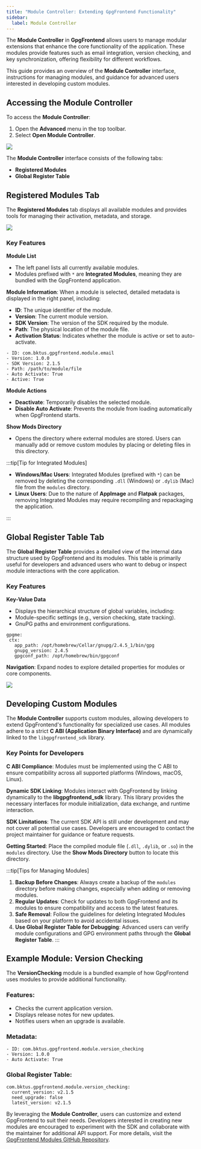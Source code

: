 ```yaml
---
title: "Module Controller: Extending GpgFrontend Functionality"
sidebar:
  label: Module Controller
---
```


The **Module Controller** in **GpgFrontend** allows users to manage modular
extensions that enhance the core functionality of the application. These modules
provide features such as email integration, version checking, and key
synchronization, offering flexibility for different workflows.

This guide provides an overview of the **Module Controller** interface,
instructions for managing modules, and guidance for advanced users interested in
developing custom modules.

## Accessing the Module Controller

To access the **Module Controller**:

1. Open the **Advanced** menu in the top toolbar.
2. Select **Open Module Controller**.

![](https://image.cdn.bktus.com/i/2024/11/29/fa515b3c-d9b1-70f5-c355-832b6bf07a38.webp)

The **Module Controller** interface consists of the following tabs:

- **Registered Modules**
- **Global Register Table**

## Registered Modules Tab

The **Registered Modules** tab displays all available modules and provides tools
for managing their activation, metadata, and storage.

![](https://image.cdn.bktus.com/i/2024/11/29/b35d35f9-4ae2-0d3b-917d-a6fb815711f9.webp)

### Key Features

**Module List**
- The left panel lists all currently available modules.
- Modules prefixed with `*` are **Integrated Modules**, meaning they are bundled
  with the GpgFrontend application.

**Module Information**: When a module is selected, detailed metadata is
displayed in the right  panel, including:
- **ID**: The unique identifier of the module.
- **Version**: The current module version.
- **SDK Version**: The version of the SDK required by the module.
- **Path**: The physical location of the module file.
- **Activation Status**: Indicates whether the module is active or set to
  auto-activate.

```text title="Example"
- ID: com.bktus.gpgfrontend.module.email
- Version: 1.0.0
- SDK Version: 2.1.5
- Path: /path/to/module/file
- Auto Activate: True
- Active: True
```

**Module Actions**

- **Deactivate**: Temporarily disables the selected module.
- **Disable Auto Activate**: Prevents the module from loading automatically when
  GpgFrontend starts.

**Show Mods Directory**

- Opens the directory where external modules are stored. Users can manually add
  or remove custom modules by placing or deleting files in this directory.

:::tip[Tip for Integrated Modules]

- **Windows/Mac Users**: Integrated Modules (prefixed with `*`) can be removed
  by deleting the corresponding `.dll` (Windows) or `.dylib` (Mac) file from the
  `modules` directory.
- **Linux Users**: Due to the nature of **AppImage** and **Flatpak** packages,
removing Integrated Modules may require recompiling and repackaging the
application.

:::

## Global Register Table Tab

The **Global Register Table** provides a detailed view of the internal data
structure used by GpgFrontend and its modules. This table is primarily useful
for developers and advanced users who want to debug or inspect module
interactions with the core application.

### Key Features

**Key-Value Data**
- Displays the hierarchical structure of global variables, including:
- Module-specific settings (e.g., version checking, state tracking).
- GnuPG paths and environment configurations.

```text title="Example"
gpgme:
 ctx:
   app_path: /opt/homebrew/Cellar/gnupg/2.4.5_1/bin/gpg
   gnupg_version: 2.4.5
   gpgconf_path: /opt/homebrew/bin/gpgconf
```

**Navigation**: Expand nodes to explore detailed properties for modules or core components.

![](https://image.cdn.bktus.com/i/2024/11/29/e4a74c1d-c81a-166f-abd8-4f3f4f92f4d0.webp)

## Developing Custom Modules

The **Module Controller** supports custom modules, allowing developers to extend
GpgFrontend's functionality for specialized use cases. All modules adhere to a
strict **C ABI (Application Binary Interface)** and are dynamically linked to
the `libgpgfrontend_sdk` library.

### Key Points for Developers

**C ABI Compliance**: Modules must be implemented using the C ABI to ensure
  compatibility across all supported platforms (Windows, macOS, Linux).

**Dynamic SDK Linking**: Modules interact with GpgFrontend by linking
 dynamically to the **libgpgfrontend_sdk** library. This library provides the
 necessary interfaces for module initialization, data exchange, and runtime
 interaction.
 
**SDK Limitations**: The current SDK API is still under development and may not
 cover all potential use cases. Developers are encouraged to contact the project
 maintainer for guidance or feature requests.

**Getting Started**: Place the compiled module file (`.dll`, `.dylib`, or `.so`)
 in the `modules` directory. Use the **Show Mods Directory** button to locate
 this directory.

:::tip[Tips for Managing Modules]
1. **Backup Before Changes**: Always create a backup of the `modules` directory
  before making changes, especially when adding or removing modules.
2. **Regular Updates**: Check for updates to both GpgFrontend and its modules to
 ensure compatibility and access to the latest features.
3. **Safe Removal**: Follow the guidelines for deleting Integrated Modules based
 on your platform to avoid accidental issues.
4. **Use Global Register Table for Debugging**: Advanced users can verify module
 configurations and GPG environment paths through the **Global Register Table**.
:::

## Example Module: Version Checking

The **VersionChecking** module is a bundled example of how GpgFrontend uses
modules to provide additional functionality.

### Features:

- Checks the current application version.
- Displays release notes for new updates.
- Notifies users when an upgrade is available.

### Metadata:

```text title="Example"
- ID: com.bktus.gpgfrontend.module.version_checking
- Version: 1.0.0
- Auto Activate: True
```

### Global Register Table:

```text title="Example"
com.bktus.gpgfrontend.module.version_checking:
  current_version: v2.1.5
  need_upgrade: false
  latest_version: v2.1.5
```

By leveraging the **Module Controller**, users can customize and extend
GpgFrontend to suit their needs. Developers interested in creating new modules
are encouraged to experiment with the SDK and collaborate with the maintainer
for additional API support. For more details, visit the [GpgFrontend Modules
GitHub
Repository](https://github.com/saturneric/GpgFrontend-Modules/blob/main/README.md).
